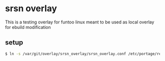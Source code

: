 # srsn overlay

This is a testing overlay for funtoo linux meant to be used as local overlay for ebuild modification

## setup

```sh
$ ln -s /var/git/overlay/srsn_overlay/srsn_overlay.conf /etc/portage/repos.conf/srsn_overlay.conf
```

